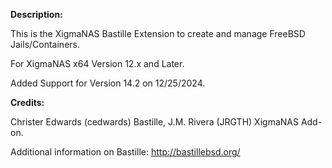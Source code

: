 **Description:**

 This is the XigmaNAS Bastille Extension to create and manage FreeBSD Jails/Containers.

 For XigmaNAS x64 Version 12.x and Later.  

 Added Support for Version 14.2 on 12/25/2024.

**Credits:**

 Christer Edwards (cedwards) Bastille, J.M. Rivera (JRGTH) XigmaNAS Add-on.

Additional information on Bastille: <a href="http://bastillebsd.org/">http://bastillebsd.org/</a>
